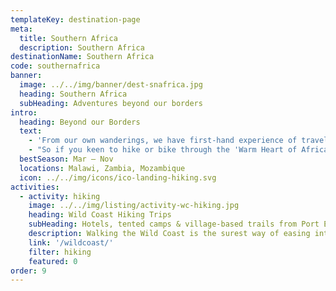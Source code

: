```yaml
---
templateKey: destination-page
meta:
  title: Southern Africa
  description: Southern Africa
destinationName: Southern Africa
code: southernafrica
banner:
  image: ../../img/banner/dest-snafrica.jpg
  heading: Southern Africa
  subHeading: Adventures beyond our borders
intro:
  heading: Beyond our Borders
  text:
    - 'From our own wanderings, we have first-hand experience of travelling beyond our borders, in particular: Mozambique, Zambia and Malawi; with some good connections for facilitating active holidays in these places.'
    - "So if you keen to hike or bike through the 'Warm Heart of Africa', or paddle the great Lake of Malawi, get in touch (tours@active-escapes.co.za Subject: Holiday beyond South Africa) with us now."
  bestSeason: Mar – Nov
  locations: Malawi, Zambia, Mozambique
  icon: ../../img/icons/ico-landing-hiking.svg
activities:
  - activity: hiking
    image: ../../img/listing/activity-wc-hiking.jpg
    heading: Wild Coast Hiking Trips
    subHeading: Hotels, tented camps & village-based trails from Port Edward to Cintsa
    description: Walking the Wild Coast is the surest way of easing into the Transkei vibe. From village homestays to hotel lays, with tented camps and traditional backpackers along the way, we cover the entire stretch of Wild Coast with trail options to suit all levels of fitness and comfort.
    link: '/wildcoast/'
    filter: hiking
    featured: 0
order: 9
---
```

